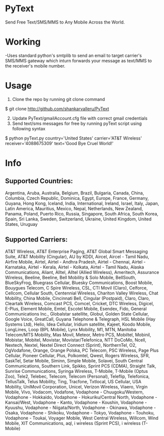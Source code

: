 PyText
======

Send Free Text/SMS/MMS to Any Mobile Across the World.


Working
=======

-Uses standard python's smtplib to send an email to target carrier's SMS/MMS gateway which inturn forwards your message
as text/MMS to the receiver's mobile number.

Usage
=====
1. Clone the repo by running git clone command

  $ git clone http://github.com/shankarvalleru/PyText

2. Update PyText/gmailAccount.cfg file with correct gmail credentials
3. Send text/sms messages for free by running pyText script using following syntax

  $ python pyText.py country='United States' carrier='AT&T Wireless' receiver='4088675309' text='Good Bye Cruel World!'


Info
====
Supported Countries:
--------------------
Argentina,
Aruba,
Australia,
Belgium,
Brazil,
Bulgaria,
Canada,
China,
Columbia,
Czech Republic,
Dominica,
Egypt,
Europe,
France,
Germany,
Guyana,
Hong Kong,
Iceland,
India,
International,
Ireland,
Israel,
Italy,
Japan,
Latin America,
Mauritius,
Mexico,
Nepal,
Netherlands,
New Zealand,
Panama,
Poland,
Puerto Rico,
Russia,
Singapore,
South Africa,
South Korea,
Spain,
Sri Lanka,
Sweden,
Switzerland,
Ukraine,
United Kingdom,
United States,
Uruguay

Supported Carriers:
-------------------
AT&T Wireless,
AT&T Enterprise Paging,
AT&T Global Smart Messaging Suite,
AT&T Mobility (Cingular),
AU by KDDI,
Aircel,
Aircel - Tamil Nadu,
Airfire Mobile,
Airtel,
Airtel - Andhra Pradesh,
Airtel - Chennai,
Airtel - Karnataka,
Airtel - Kerala,
Airtel - Kolkata,
Airtel - Tamil Nadu,
Alaska Communications,
Aliant,
Alltel,
Alltel (Allied Wireless),
Ameritech,
Assurance Wireless,
Beeline,
Beeline,
Bell Mobility & Solo Mobile,
BellSouth,
BlueSkyFrog,
Bluegrass Cellular,
Bluesky Communications,
Boost Mobile,
Bouygues Telecom,
C Spire Wireless,
CSL,
CTI Movil (Claro),
Celforce,
Cellcom,
Cellular South,
Centennial Wireless,
Chariton Valley Wireless,
Chat Mobility,
China Mobile,
Cincinnati Bell,
Cingular (Postpaid),
Claro,
Claro,
Cleartalk Wireless,
Comcast PCS,
Comcel,
Cricket,
DTC Wireless,
Digicel,
E-Plus,
Element Mobile,
Emtel,
Escotel Mobile,
Esendex,
Fido,
General Communications Inc.,
Globalstar satellite,
Globul,
Golden State Cellular,
Google Voice,
GreatCall,
Guyana Telephone & Telegraph,
HSL Mobile (Hay Systems Ltd),
Helio,
Idea Cellular,
Iridium satellite,
Kajeet,
Koodo Mobile,
LongLines,
Loop (BPL Mobile),
Lynx Mobility,
M1,
MTN,
Manitoba Telecom/MTS Mobility,
Mas Movil,
Meteor,
Metro PCS,
Mobiltel,
Mobinil,
Mobistar,
Mobitel,
Movistar,
Movistar/Telefonica,
NTT DoCoMo,
Ncell,
Nextech,
Nextel,
Nextel Direct Connect (Sprint),
NorthernTel,
O2,
OgVodafone,
Orange,
Orange Polska,
PC Telecom,
PSC Wireless,
Page Plus Cellular,
Pioneer Cellular,
Plus,
Polkomtel,
Qwest,
Rogers Wireless,
SFR,
SaskTel,
Setar Mobile,
Siminn,
Simple Mobile,
Solavei,
South Central Communications,
Southern Link,
Spikko,
Sprint PCS (CDMA),
Straight Talk,
Sunrise Communications,
Syringa Wireless,
T-Mobile,
T-Mobile (Optus Zoo),
Tele2,
Telebec,
Telecom,
Telecom (Personal),
Teleflip,
Telefonica,
TellusTalk,
Telus Mobility,
Ting,
Tracfone,
Txtlocal,
US Cellular,
USA Mobility,
UniMovil Corporation,
Unicel,
Verizon Wireless,
Viaero,
Virgin Mobile,
Vivo,
Vodacom,
Vodafone,
Vodaphone - Chuugoku/Western,
Vodaphone - Hokkaido,
Vodaphone - Hokuriku/Central North,
Vodaphone - Kansai/West,
Vodaphone - Kanto,
Vodaphone - Koushin,
Vodaphone - Kyuushu,
Vodaphone - Niigata/North,
Vodaphone - Okinawa,
Vodaphone - Osaka,
Vodaphone - Shikoku,
Vodaphone - Tokyo,
Vodaphone - Touhoku,
Vodaphone - Toukai,
Voyager Mobile,
West Central Wireless,
Willcom,
Wind Mobile,
XIT Communications,
aql,
i wireless (Sprint PCS),
i wireless (T-Mobile)
